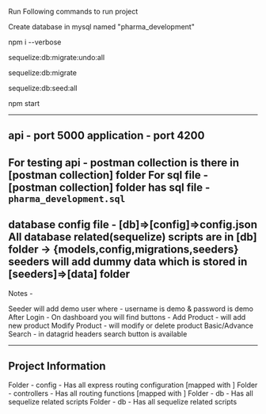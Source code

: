 
Run Following commands to run project

Create database in mysql named "pharma_development"

npm i --verbose

sequelize:db:migrate:undo:all

sequelize:db:migrate

sequelize:db:seed:all

npm start

-------------------------------------------------------------------------------------------
api - port 5000
application - port 4200
-------------------------------------------------------------------------------------------
For testing api - postman collection is there in [postman collection] folder
For sql file - [postman collection] folder has sql file - `pharma_development.sql` 
-------------------------------------------------------------------------------------------
database config file - [db]=>[config]=>config.json
All database related(sequelize) scripts are in [db] folder -> {models,config,migrations,seeders}
seeders will add dummy data which is stored in [seeders]=>[data] folder
-------------------------------------------------------------------------------------------




Notes -

Seeder will add demo user where - username is demo & password is demo
After Login - On dashboard you will find buttons - 
	Add Product - will add new product
	Modify Product - will modify or delete product
	Basic/Advance Search - in datagrid headers search button is available


-------------------------------------------------------------------------------------------
Project Information
-------------------------------------------------------------------------------------------	
Folder - config - Has all express routing configuration [mapped with <controllers>]
Folder - controllers - Has all routing functions [mapped with <config>]
Folder - db - Has all sequelize related scripts
Folder - db - Has all sequelize related scripts
